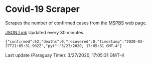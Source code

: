 # Covid-19 Scraper

Scrapes the number of confirmed cases from the [MSPBS](https://www.mspbs.gov.py/covid-19.php) web page.

[JSON Link](https://jmayalag.github.io/covid19-scrape/cases.json)
Updated every 30 minutes.
```
{"confirmed":52,"deaths":0,"recovered":0,"timestamp":"2020-03-27T21:05:31.902Z","pyt":"3/27/2020, 17:05:31 GMT-4"}
```
Last update (Paraguay Time): 3/27/2020, 17:05:31 GMT-4